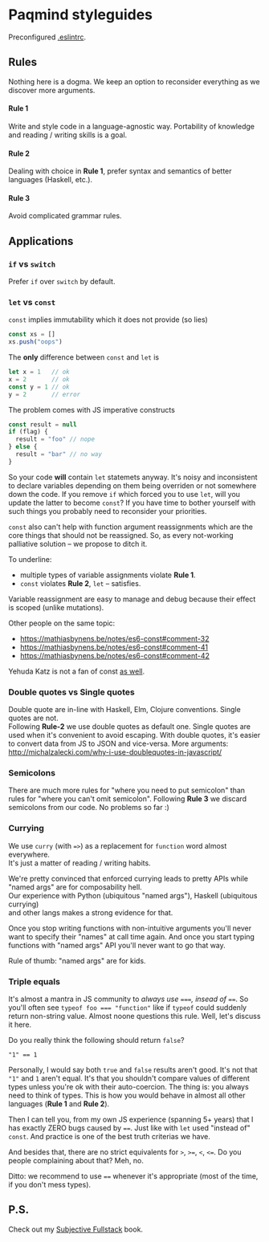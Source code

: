 # Paqmind styleguides

Preconfigured [.eslintrc](https://gist.github.com/ivan-kleshnin/5e71698b8179ee18cd80616a3e2305f1).

## Rules

Nothing here is a dogma. We keep an option to reconsider everything as we discover more arguments.

#### Rule 1

Write and style code in a language-agnostic way. Portability of knowledge and reading / writing skills is a goal.

#### Rule 2

Dealing with choice in **Rule 1**, prefer syntax and semantics of better languages (Haskell, etc.).

#### Rule 3

Avoid complicated grammar rules.

## Applications

### `if` vs `switch`

Prefer `if` over `switch` by default.

### `let` vs `const`

`const` implies immutability which it does not provide (so lies)

```js
const xs = []
xs.push("oops")
```

The **only** difference between `const` and `let` is 

```js
let x = 1   // ok
x = 2       // ok
const y = 1 // ok
y = 2       // error
```

The problem comes with JS imperative constructs

```js
const result = null
if (flag) {
  result = "foo" // nope
} else {
  result = "bar" // no way
}
```

So your code **will** contain `let` statemets anyway. It's noisy and inconsistent to declare variables
depending on them being overriden or not somewhere down the code. If you remove `if` which forced you to use `let`, will you update
the latter to become `const`? If you have time to bother yourself with such things you probably need to reconsider
your priorities. 

`const` also can't help with function argument reassignments which are the core things that should not be reassigned.
So, as every not-working palliative solution – we propose to ditch it.

To underline: 
* multiple types of variable assignments violate **Rule 1**.<br/>
* `const` violates **Rule 2**, `let` – satisfies.

Variable reassignment are easy to manage and debug because their effect is scoped (unlike mutations).

Other people on the same topic:
* https://mathiasbynens.be/notes/es6-const#comment-32
* https://mathiasbynens.be/notes/es6-const#comment-41
* https://mathiasbynens.be/notes/es6-const#comment-42

Yehuda Katz is not a fan of const [as well](https://twitter.com/wycats/status/798710635743748096).

### Double quotes vs Single quotes

Double quote are in-line with Haskell, Elm, Clojure conventions. Single quotes are not.<br/>
Following **Rule-2** we use double quotes as default one. Single quotes are used when it's convenient to avoid escaping.
With double quotes, it's easier to convert data from JS to JSON and vice-versa.
More arguments: http://michalzalecki.com/why-i-use-doublequotes-in-javascript/

### Semicolons

There are much more rules for "where you need to put semicolon" than 
rules for "where you can't omit semicolon". Following **Rule 3** we discard semicolons
from our code. No problems so far :)

### Currying

We use `curry` (with `=>`) as a replacement for `function` word almost everywhere.<br/>
It's just a matter of reading / writing habits.

We're pretty convinced that enforced currying leads to pretty APIs while "named args" are for composability hell.<br/>
Our experience with Python (ubiquitous "named args"), Haskell (ubiquitous currying)<br/>
and other langs makes a strong evidence for that.

Once you stop writing functions with non-intuitive arguments you'll never want
to specify their "names" at call time again. And once you start typing functions with "named args" API
you'll never want to go that way.

Rule of thumb: "named args" are for kids.

### Triple equals

It's almost a mantra in JS community to *always use `===`, insead of `==`*. 
So you'll often see `typeof foo === "function"` like if `typeof` could suddenly return non-string value.
Almost noone questions this rule. Well, let's discuss it here.

Do you really think the following should  return `false`?

```
"1" == 1
```

Personally, I would say both `true` and `false` results aren't good. It's not that `"1"` and `1` aren't equal. It's that
you shouldn't compare values of different types unless you're ok with their auto-coercion. The thing is: you always need to think of types. This is how you would behave in almost all other languages (**Rule 1** and **Rule 2**). 

Then I can tell you, from my own  JS experience (spanning 5+ years) that I has exactly ZERO bugs caused by `==`. Just like with `let` used "instead of" `const`. And practice is one of the best truth criterias we have.

And besides that, there are no strict equivalents for `>`, `>=`, `<`, `<=`. Do you people complaining about that? Meh, no.

Ditto: we recommend to use `==` whenever it's appropriate (most of the time, if you don't mess types).

## P.S.

Check out my [Subjective Fullstack](https://github.com/ivan-kleshnin/subjective-fullstack) book.
